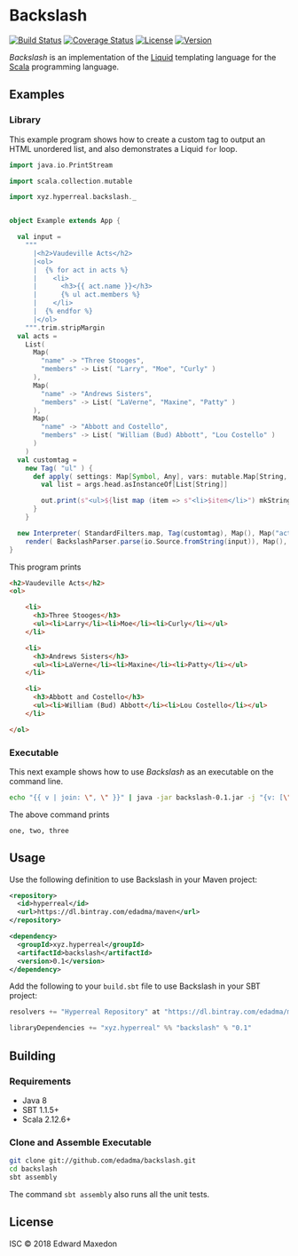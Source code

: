 Backslash
=========

[![Build Status](https://www.travis-ci.org/edadma/backslash.svg?branch=master)](https://www.travis-ci.org/edadma/backslash)
[![Coverage Status](https://coveralls.io/repos/github/edadma/backslash/badge.svg?branch=master)](https://coveralls.io/github/edadma/backslash?branch=master)
[![License](https://img.shields.io/badge/license-ISC-blue.svg)](https://github.com/edadma/backslash/blob/master/LICENSE)
[![Version](https://img.shields.io/badge/latest_release-v0.1-orange.svg)](https://github.com/edadma/backslash/releases/tag/v0.1)

*Backslash* is an implementation of the [Liquid](https://shopify.github.io/liquid/) templating language for the [Scala](http://scala-lang.org) programming language.


Examples
--------

### Library

This example program shows how to create a custom tag to output an HTML unordered list, and also demonstrates a Liquid `for` loop.

```scala
import java.io.PrintStream

import scala.collection.mutable

import xyz.hyperreal.backslash._


object Example extends App {

  val input =
    """
      |<h2>Vaudeville Acts</h2>
      |<ol>
      |  {% for act in acts %}
      |    <li>
      |      <h3>{{ act.name }}</h3>
      |      {% ul act.members %}
      |    </li>
      |  {% endfor %}
      |</ol>
    """.trim.stripMargin
  val acts =
    List(
      Map(
        "name" -> "Three Stooges",
        "members" -> List( "Larry", "Moe", "Curly" )
      ),
      Map(
        "name" -> "Andrews Sisters",
        "members" -> List( "LaVerne", "Maxine", "Patty" )
      ),
      Map(
        "name" -> "Abbott and Costello",
        "members" -> List( "William (Bud) Abbott", "Lou Costello" )
      )
    )
  val customtag =
    new Tag( "ul" ) {
      def apply( settings: Map[Symbol, Any], vars: mutable.Map[String, Any], out: PrintStream, args: List[Any], context: AnyRef ) = {
        val list = args.head.asInstanceOf[List[String]]

        out.print(s"<ul>${list map (item => s"<li>$item</li>") mkString}</ul>")
      }
    }

  new Interpreter( StandardFilters.map, Tag(customtag), Map(), Map("acts" -> acts), null ).
    render( BackslashParser.parse(io.Source.fromString(input)), Map(), Console.out, false )
}
```

This program prints

```html
<h2>Vaudeville Acts</h2>
<ol>

    <li>
      <h3>Three Stooges</h3>
      <ul><li>Larry</li><li>Moe</li><li>Curly</li></ul>
    </li>

    <li>
      <h3>Andrews Sisters</h3>
      <ul><li>LaVerne</li><li>Maxine</li><li>Patty</li></ul>
    </li>

    <li>
      <h3>Abbott and Costello</h3>
      <ul><li>William (Bud) Abbott</li><li>Lou Costello</li></ul>
    </li>

</ol>
```

### Executable

This next example shows how to use *Backslash* as an executable on the command line.

```bash
echo "{{ v | join: \", \" }}" | java -jar backslash-0.1.jar -j "{v: [\"one\", \"two\", \"three\"]}" --
```

The above command prints

    one, two, three


Usage
-----

Use the following definition to use Backslash in your Maven project:

```xml
<repository>
  <id>hyperreal</id>
  <url>https://dl.bintray.com/edadma/maven</url>
</repository>

<dependency>
  <groupId>xyz.hyperreal</groupId>
  <artifactId>backslash</artifactId>
  <version>0.1</version>
</dependency>
```

Add the following to your `build.sbt` file to use Backslash in your SBT project:

```sbt
resolvers += "Hyperreal Repository" at "https://dl.bintray.com/edadma/maven"

libraryDependencies += "xyz.hyperreal" %% "backslash" % "0.1"
```

Building
--------

### Requirements

- Java 8
- SBT 1.1.5+
- Scala 2.12.6+

### Clone and Assemble Executable

```bash
git clone git://github.com/edadma/backslash.git
cd backslash
sbt assembly
```

The command `sbt assembly` also runs all the unit tests.


License
-------

ISC © 2018 Edward Maxedon